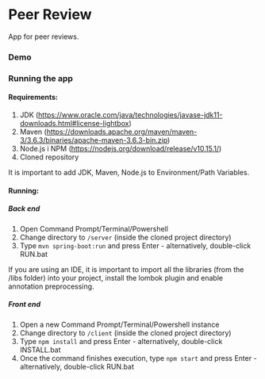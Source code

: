# Peer Review
App for peer reviews.

### Demo



### Running the app

#### Requirements:

1. JDK (https://www.oracle.com/java/technologies/javase-jdk11-downloads.html#license-lightbox)
2. Maven (https://downloads.apache.org/maven/maven-3/3.6.3/binaries/apache-maven-3.6.3-bin.zip)
3. Node.js i NPM (https://nodejs.org/download/release/v10.15.1/)
4. Cloned repository

It is important to add JDK, Maven, Node.js to Environment/Path Variables.

#### Running:

##### Back end

1. Open Command Prompt/Terminal/Powershell
2. Change directory to `/server` (inside the cloned project directory)
3. Type `mvn spring-boot:run` and press Enter - alternatively, double-click RUN.bat

If you are using an IDE, it is important to import all the libraries (from the /libs folder) into your project, install the lombok plugin and enable annotation preprocessing.

##### Front end

1. Open a new Command Prompt/Terminal/Powershell instance
2. Change directory to `/client` (inside the cloned project directory)
3. Type `npm install` and press Enter - alternatively, double-click INSTALL.bat
4. Once the command finishes execution, type `npm start` and press Enter - alternatively, double-click RUN.bat
